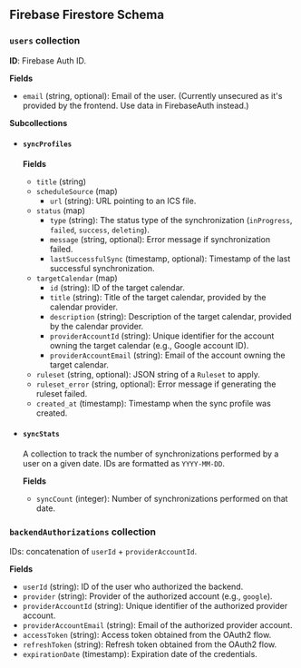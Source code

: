 ## Firebase Firestore Schema

### `users` collection

**ID**: Firebase Auth ID.

**Fields**

- `email` (string, optional): Email of the user. (Currently unsecured as it's provided by the frontend. Use data in FirebaseAuth instead.)

**Subcollections**

- #### `syncProfiles`

  **Fields**

  - `title` (string)
  - `scheduleSource` (map)
    - `url` (string): URL pointing to an ICS file.
  - `status` (map)
    - `type` (string): The status type of the synchronization (`inProgress`, `failed`, `success`, `deleting`).
    - `message` (string, optional): Error message if synchronization failed.
    - `lastSuccessfulSync` (timestamp, optional): Timestamp of the last successful synchronization.
  - `targetCalendar` (map)
    - `id` (string): ID of the target calendar.
    - `title` (string): Title of the target calendar, provided by the calendar provider.
    - `description` (string): Description of the target calendar, provided by the calendar provider.
    - `providerAccountId` (string): Unique identifier for the account owning the target calendar (e.g., Google account ID).
    - `providerAccountEmail` (string): Email of the account owning the target calendar.
  - `ruleset` (string, optional): JSON string of a `Ruleset` to apply.
  - `ruleset_error` (string, optional): Error message if generating the ruleset failed.
  - `created_at` (timestamp): Timestamp when the sync profile was created.

- #### `syncStats`
  A collection to track the number of synchronizations performed by a user on a given date. IDs are formatted as `YYYY-MM-DD`.

  **Fields**

  - `syncCount` (integer): Number of synchronizations performed on that date.

### `backendAuthorizations` collection

IDs: concatenation of  `userId` + `providerAccountId`.

**Fields**

- `userId` (string): ID of the user who authorized the backend.
- `provider` (string): Provider of the authorized account (e.g., `google`).
- `providerAccountId` (string): Unique identifier of the authorized provider account.
- `providerAccountEmail` (string): Email of the authorized provider account.
- `accessToken` (string): Access token obtained from the OAuth2 flow.
- `refreshToken` (string): Refresh token obtained from the OAuth2 flow.
- `expirationDate` (timestamp): Expiration date of the credentials.